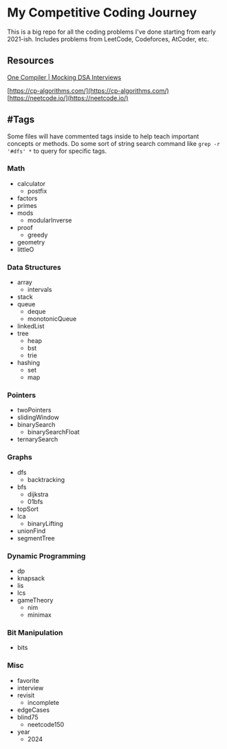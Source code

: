 # My Competitive Coding Journey

This is a big repo for all the coding problems I've done starting from early 2021-ish. Includes problems from LeetCode, Codeforces, AtCoder, etc. 

## Resources

[One Compiler | Mocking DSA Interviews](https://onecompiler.com/)

[https://cp-algorithms.com/](https://cp-algorithms.com/)  
[https://neetcode.io/](https://neetcode.io/)

## \#Tags

Some files will have commented tags inside to help teach important concepts or methods. Do some sort of string search command like `grep -r '#dfs' *` to query for specific tags.

### Math
- calculator
    - postfix
- factors
- primes
- mods
    - modularInverse
- proof
    - greedy
- geometry
- littleO

### Data Structures
- array
    - intervals
- stack
- queue
    - deque
    - monotonicQueue
- linkedList
- tree
    - heap
    - bst
    - trie
- hashing
    - set
    - map

### Pointers
- twoPointers
- slidingWindow
- binarySearch
    - binarySearchFloat
- ternarySearch

### Graphs
- dfs
    - backtracking
- bfs
    - dijkstra
    - 01bfs
- topSort
- lca
    - binaryLifting
- unionFind
- segmentTree

### Dynamic Programming
- dp
- knapsack
- lis
- lcs
- gameTheory
    - nim
    - minimax

### Bit Manipulation
- bits

### Misc
- favorite
- interview
- revisit
    - incomplete
- edgeCases
- blind75
    - neetcode150
- year
    - 2024
